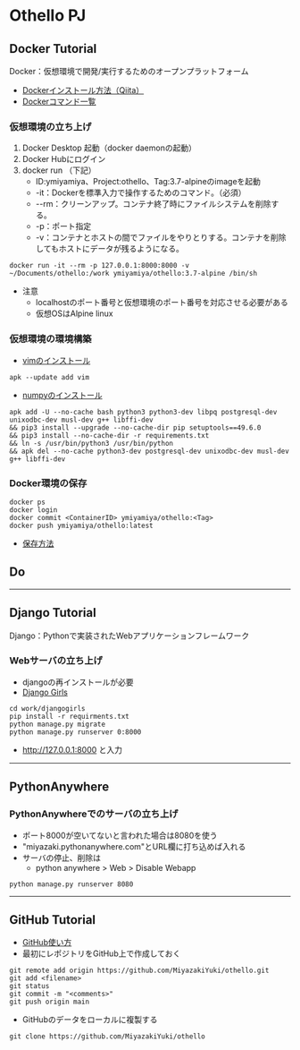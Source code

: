# Othello PJ

## Docker  Tutorial
Docker：仮想環境で開発/実行するためのオープンプラットフォーム
* [Dockerインストール方法（Qiita）](https://qiita.com/k5n/items/2212b87feac5ebc33ecb)
* [Dockerコマンド一覧](https://qiita.com/suzukihi724/items/961112f6578a60dd6266)

### 仮想環境の立ち上げ
1. Docker Desktop 起動（docker daemonの起動）
2. Docker Hubにログイン
3. docker run （下記）
    * ID:ymiyamiya、Project:othello、Tag:3.7-alpineのimageを起動
    * -it：Dockerを標準入力で操作するためのコマンド。（必須）
    * --rm：クリーンアップ。コンテナ終了時にファイルシステムを削除する。
    * -p：ポート指定
    * -v：コンテナとホストの間でファイルをやりとりする。コンテナを削除してもホストにデータが残るようになる。
```
docker run -it --rm -p 127.0.0.1:8000:8000 -v ~/Documents/othello:/work ymiyamiya/othello:3.7-alpine /bin/sh
```
* 注意
    * localhostのポート番号と仮想環境のポート番号を対応させる必要がある
    * 仮想OSはAlpine linux

### 仮想環境の環境構築
* [vimのインストール](https://qiita.com/YumaInaura/items/3432cc3f8a8553e05a6e)
```
apk --update add vim 
```
* [numpyのインストール](https://github.com/doccano/doccano/issues/969)
```
apk add -U --no-cache bash python3 python3-dev libpq postgresql-dev unixodbc-dev musl-dev g++ libffi-dev 
&& pip3 install --upgrade --no-cache-dir pip setuptools==49.6.0 
&& pip3 install --no-cache-dir -r requirements.txt 
&& ln -s /usr/bin/python3 /usr/bin/python 
&& apk del --no-cache python3-dev postgresql-dev unixodbc-dev musl-dev g++ libffi-dev
```

### Docker環境の保存
```
docker ps
docker login
docker commit <ContainerID> ymiyamiya/othello:<Tag>
docker push ymiyamiya/othello:latest
```
* [保存方法](https://sagantaf.hatenablog.com/entry/2018/09/04/190801)

## Do

***
## Django Tutorial
Django：Pythonで実装されたWebアプリケーションフレームワーク

### Webサーバの立ち上げ
* djangoの再インストールが必要
* [Django Girls](https://tutorial.djangogirls.org/ja/)
```
cd work/djangogirls
pip install -r requirments.txt
python manage.py migrate
python manage.py runserver 0:8000
```
* http://127.0.0.1:8000 と入力




***
## PythonAnywhere

### PythonAnywhereでのサーバの立ち上げ
* ポート8000が空いてないと言われた場合は8080を使う
* "miyazaki.pythonanywhere.com"とURL欄に打ち込めば入れる
* サーバの停止、削除は
    * python anywhere > Web > Disable Webapp
```
python manage.py runserver 8080
```


***
## GitHub Tutorial
* [GitHub使い方](https://tracpath.com/bootcamp/learning_git_firststep.html)
* 最初にレポジトリをGitHub上で作成しておく
```
git remote add origin https://github.com/MiyazakiYuki/othello.git
git add <filename>
git status
git commit -m "<comments>"
git push origin main
```
* GitHubのデータをローカルに複製する
```
git clone https://github.com/MiyazakiYuki/othello
```
